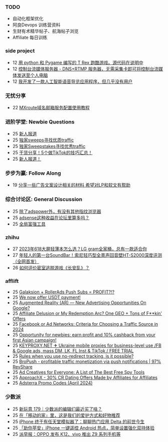 ### TODO
-  自动化框架优化
-  阿良Devops 训练营资料
-  生财有术精华帖子、航海帖子浏览
-  Affiliate 每日训练

### side project
<!-- sideproject:START -->
-  12 [用 python 和 Pygame 编写的 T Rex 跑酷游戏。源代码在说明中](https://www.youtube.com/watch?v=pZySIXSelCA)
-  12 [控制台流媒体服务器 - DNS+RTMP 服务器，无需采集卡即可将控制台流媒体发送至个人电脑](https://github.com/Aioros/console-streaming-server)
-  12 [我开发了一款人工智能语音导览应用程序，但几乎没有用户](https://www.reddit.com/r/SideProject/comments/18gpp0e/ive_built_an_ai_audio_tour_app_but_have_almost_no/)<!-- sideproject:END -->


### 无忧分享
<!-- ruyo:START -->
-  22 [MXroute域名邮箱服务配置使用教程](https://51.ruyo.net/18648.html)<!-- ruyo:END -->

### 进阶学堂: Newbie Questions
<!-- advertcn1:START -->
-  25 [新人报道](https://www.advertcn.com/thread-114821-1-1.html)
-  25 [独家sweeps寻找优质traffic](https://www.advertcn.com/thread-114813-1-1.html)
-  25 [独家Sweepstakes寻找优秀traffic](https://www.advertcn.com/thread-114812-1-1.html)
-  25 [干货分享！5个做TikTok的技巧汇总！](https://www.advertcn.com/thread-114810-1-1.html)
-  25 [新人报道！](https://www.advertcn.com/thread-114808-1-1.html)<!-- advertcn1:END -->

### 步步为赢: Follow Along
<!-- advertcn2:START -->
-  19 [分享一些广告文案设计相关的材料 希望对LP和软文有帮助](https://www.advertcn.com/thread-114753-1-1.html)<!-- advertcn2:END -->

### 综合讨论区: General Discussion
<!-- advertcn3:START -->
-  25 [除了adspower外，有没有其他指纹浏览器](https://www.advertcn.com/thread-114820-1-1.html)
-  25 [adsense这种收益在论坛里算多吗？](https://www.advertcn.com/thread-114815-1-1.html)
-  25 [全局富强工具](https://www.advertcn.com/thread-114809-1-1.html)<!-- advertcn3:END -->


### zhihu
<!-- zhihu:START -->
-  27 [2023年618大屏轻薄本怎么选？LG gram全家桶，总有一款适合你](http://zhuanlan.zhihu.com/p/632641888?utm_campaign=rss&utm_medium=rss&utm_source=rss&utm_content=title)
-  27 [年轻人的第一台SoundBar！索尼轻巧型全景声回音壁HT-S2000深度评测（全网首发）](http://zhuanlan.zhihu.com/p/630990296?utm_campaign=rss&utm_medium=rss&utm_source=rss&utm_content=title)
-  26 [如何评价密室逃脱游戏《长安乱》？](http://www.zhihu.com/question/563950552/answer/3045961312?utm_campaign=rss&utm_medium=rss&utm_source=rss&utm_content=title)<!-- zhihu:END -->

### afflift
<!-- afflift:START -->
-  25 [Galaksion + RollerAds Push Subs = PROFIT?!?](https://afflift.com/f/threads/galaksion-rollerads-push-subs-profit.13030/)
-  25 [We now offer USDT payment!](https://afflift.com/f/threads/we-now-offer-usdt-payment.13038/)
-  25 [Augmented Reality &lpar;AR&rpar; — New Advertising Opportunities On Google?](https://afflift.com/f/threads/augmented-reality-ar-%E2%80%94-new-advertising-opportunities-on-google.13029/)
-  25 [Affiliate Delusion or My Redemption Arc? One GEO + Tons of F**kin&#39; Offers](https://afflift.com/f/threads/affiliate-delusion-or-my-redemption-arc-one-geo-tons-of-f-kin-offers.13035/)
-  25 [Facebook or Ad Networks: Criteria for Choosing a Traffic Source in 2024](https://afflift.com/f/threads/facebook-or-ad-networks-criteria-for-choosing-a-traffic-source-in-2024.13039/)
-  25 [Opportunity for newbies: earn profit and 10% cashback from your first Asian campaign!](https://afflift.com/f/threads/opportunity-for-newbies-earn-profit-and-10-cashback-from-your-first-asian-campaign.13036/)
-  25 [KEYPROXY.NET ✈ Ukraine mobile proxies for business-level use /FB &amp; Google ads, mass DM, LK, FL Inst &amp; TikTok / FREE TRIAL](https://afflift.com/f/threads/keyproxy-net-%E2%9C%88-ukraine-mobile-proxies-for-business-level-use-fb-google-ads-mass-dm-lk-fl-inst-tiktok-free-trial.12900/)
-  25 [Rules when you use no-redirect tracking, is it possible?](https://afflift.com/f/threads/rules-when-you-use-no-redirect-tracking-is-it-possible.13037/)
-  25 [BroPush - profitable traffic monetization via push notifications | 97% RevShare](https://afflift.com/f/threads/bropush-profitable-traffic-monetization-via-push-notifications-97-revshare.7840/)
-  25 [Ad Creatives for Everyone: A List of The Best Free Spy Tools](https://afflift.com/f/threads/ad-creatives-for-everyone-a-list-of-the-best-free-spy-tools.12991/)
-  25 [ApproachX - 30% CR Dating Offers Made by Affiliates for Affiliates](https://afflift.com/f/threads/approachx-30-cr-dating-offers-made-by-affiliates-for-affiliates.9381/)
-  25 [Adsterra Promo Codes &lpar;April 2024&rpar;](https://afflift.com/f/threads/adsterra-promo-codes-april-2024.12961/)<!-- afflift:END -->

### 少数派
<!-- sspai:START -->
-  25 [新玩意 179｜少数派的编辑们最近买了啥？](https://sspai.com/post/88350)
-  25 [在「移动的家」里，这是我们的爱护方式和好物推荐](https://sspai.com/post/88348)
-  25 [iPhone 终于有任天堂模拟器了：聊聊热门应用 Delta 的前世今生](https://sspai.com/post/88299)
-  25 [「助你苹安」iPhone 一键遥控 Android 热点，简单设置强化双持体验](https://sspai.com/post/88334)
-  25 [派早报：OPPO 发布 K12、vivo 推出 Z9 系列手机等](https://sspai.com/post/88335)<!-- sspai:END -->
